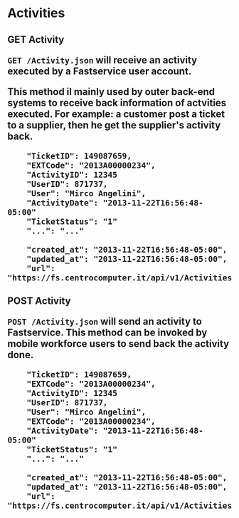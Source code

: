 Activities
===============

<h2> GET Activity

`GET /Activity.json` will receive an activity executed by a Fastservice user account. 

This method il mainly used by outer back-end systems to receive back information of actvities executed. 
For example: a customer post a ticket to a supplier, then he get the supplier's activity back.

```
    "TicketID": 149087659,
    "EXTCode": "2013A00000234",
    "ActivityID": 12345
    "UserID": 871737,
    "User": "Mirco Angelini",
    "ActivityDate": "2013-11-22T16:56:48-05:00"
    "TicketStatus": "1"
    "...": "..."    
    
    "created_at": "2013-11-22T16:56:48-05:00",
    "updated_at": "2013-11-22T16:56:48-05:00",
    "url": "https://fs.centrocomputer.it/api/v1/Activities/Activity.json"
```


<h2> POST Activity

`POST /Activity.json` will send an activity to Fastservice. 
This method can be invoked by mobile workforce users to send back the activity done.  

```
    "TicketID": 149087659,
    "EXTCode": "2013A00000234",
    "ActivityID": 12345
    "UserID": 871737,
    "User": "Mirco Angelini",
    "EXTCode": "2013A00000234",
    "ActivityDate": "2013-11-22T16:56:48-05:00"
    "TicketStatus": "1"
    "...": "..."    
    
    "created_at": "2013-11-22T16:56:48-05:00",
    "updated_at": "2013-11-22T16:56:48-05:00",
    "url": "https://fs.centrocomputer.it/api/v1/Activities/Activity.json"
```
